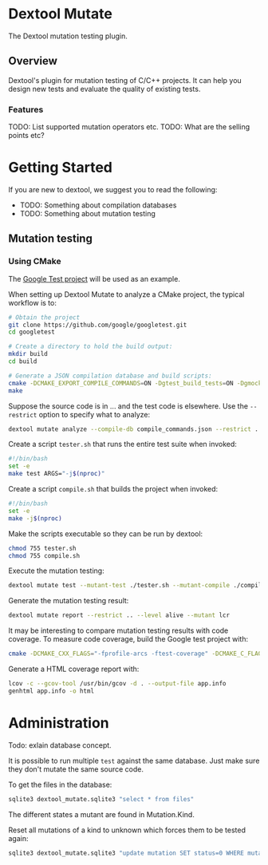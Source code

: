 # Dextool Mutate

The Dextool mutation testing plugin. 

## Overview

Dextool's plugin for mutation testing of C/C++ projects. It can help you design new tests and evaluate the quality of existing  tests.

### Features

TODO: List supported mutation operators etc.
TODO: What are the selling points etc?

# Getting Started

If you are new to dextool, we suggest you to read the following:

* TODO: Something about compilation databases
* TODO: Something about mutation testing

## Mutation testing

### Using CMake

The [Google Test project](https://github.com/google/googletest) will be used as an example.

When setting up Dextool Mutate to analyze a CMake project, the typical workflow is to:
```sh
# Obtain the project
git clone https://github.com/google/googletest.git
cd googletest

# Create a directory to hold the build output:
mkdir build
cd build

# Generate a JSON compilation database and build scripts:
cmake -DCMAKE_EXPORT_COMPILE_COMMANDS=ON -Dgtest_build_tests=ON -Dgmock_build_tests=ON ..
make
```

Suppose the source code is in ... and the test code is elsewhere. Use the ``--restrict`` option to specify what to analyze:
```sh
dextool mutate analyze --compile-db compile_commands.json --restrict .. -- -D_POSIX_PATH_MAX=1024
```

Create a script ``tester.sh`` that runs the entire test suite when invoked:
```sh
#!/bin/bash
set -e
make test ARGS="-j$(nproc)"
```

Create a script ``compile.sh`` that builds the project when invoked:
```sh
#!/bin/bash
set -e
make -j$(nproc)
```

Make the scripts executable so they can be run by dextool:
```sh
chmod 755 tester.sh
chmod 755 compile.sh
```

Execute the mutation testing:
```sh
dextool mutate test --mutant-test ./tester.sh --mutant-compile ./compile.sh --restrict ..
```

Generate the mutation testing result:
```sh
dextool mutate report --restrict .. --level alive --mutant lcr
```

It may be interesting to compare mutation testing results with code coverage. To measure code coverage, build the Google test project with:
```sh
cmake -DCMAKE_CXX_FLAGS="-fprofile-arcs -ftest-coverage" -DCMAKE_C_FLAGS="-fprofile-arcs -ftest-coverage" -DCMAKE_EXE_LINKER_FLAGS="-fprofile-arcs -ftest-coverage" -Dgtest_build_tests=ON -Dgmock_build_tests=ON ..
```

Generate a HTML coverage report with:
```sh
lcov -c --gcov-tool /usr/bin/gcov -d . --output-file app.info
genhtml app.info -o html
```

# Administration

Todo: exlain database concept.

It is possible to run multiple `test` against the same database.
Just make sure they don't mutate the same source code.

To get the files in the database:
```sh
sqlite3 dextool_mutate.sqlite3 "select * from files"
```

The different states a mutant are found in Mutation.Kind.

Reset all mutations of a kind to unknown which forces them to be tested again:
```sh
sqlite3 dextool_mutate.sqlite3 "update mutation SET status=0 WHERE mutation.kind=FOO"
```
